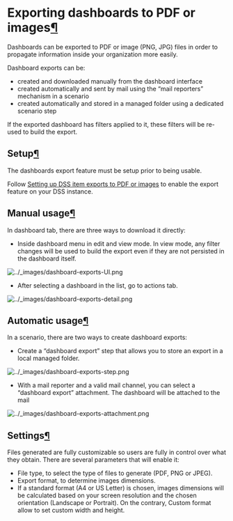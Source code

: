 Exporting dashboards to PDF or images[¶](#exporting-dashboards-to-pdf-or-images "Permalink to this heading")
============================================================================================================


Dashboards can be exported to PDF or image (PNG, JPG) files in order to propagate information inside your organization more easily.


Dashboard exports can be:


* created and downloaded manually from the dashboard interface
* created automatically and sent by mail using the “mail reporters” mechanism in a scenario
* created automatically and stored in a managed folder using a dedicated scenario step


If the exported dashboard has filters applied to it, these filters will be re\-used to build the export.



Setup[¶](#setup "Permalink to this heading")
--------------------------------------------


The dashboards export feature must be setup prior to being usable.


Follow [Setting up DSS item exports to PDF or images](../installation/custom/graphics-export.html) to enable the export feature on your DSS instance.




Manual usage[¶](#manual-usage "Permalink to this heading")
----------------------------------------------------------


In dashboard tab, there are three ways to download it directly:


* Inside dashboard menu in edit and view mode. In view mode, any filter changes will be used to build the export even if they are not persisted in the dashboard itself.


![../_images/dashboard-exports-UI.png](../_images/dashboard-exports-UI.png)
* After selecting a dashboard in the list, go to actions tab.


![../_images/dashboard-exports-detail.png](../_images/dashboard-exports-detail.png)

Automatic usage[¶](#automatic-usage "Permalink to this heading")
----------------------------------------------------------------


In a scenario, there are two ways to create dashboard exports:


* Create a “dashboard export” step that allows you to store an export in a local managed folder.


![../_images/dashboard-exports-step.png](../_images/dashboard-exports-step.png)
* With a mail reporter and a valid mail channel, you can select a “dashboard export” attachment. The dashboard will be attached to the mail


![../_images/dashboard-exports-attachment.png](../_images/dashboard-exports-attachment.png)


Settings[¶](#settings "Permalink to this heading")
--------------------------------------------------


Files generated are fully customizable so users are fully in control over what they obtain. There are several parameters that will enable it:


* File type, to select the type of files to generate (PDF, PNG or JPEG).
* Export format, to determine images dimensions.
* If a standard format (A4 or US Letter) is chosen, images dimensions will be calculated based on your screen resolution and the chosen orientation (Landscape or Portrait). On the contrary, Custom format allow to set custom width and height.